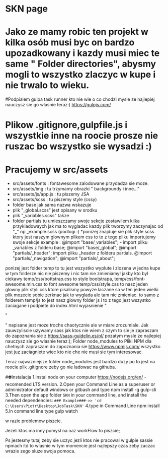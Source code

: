 # SKN page

# Jako ze mamy robic ten projekt w kilka osób musi byc on bardzo upozadkowany i kazdy musi miec te same " Folder directories", abysmy mogli to wszystko zlaczyc w kupe i nie trwalo to wieku.

#Podpialem gulpa task runner kto nie wie o co chodzi mysle ze najlepiej nauczysz sie go wlasnie teraz:)
https://gulpjs.com/

# Plikow .gitignore,gulpfile.js i wszystkie inne na roocie prosze nie ruszac bo wszystko sie wysadzi :)

# Pracujemy w src/assets

* src/assets/fonts : fontawesome zalodowane przydadza sie moze.
* src/assets/img : tu trzymamy obrazki " backgroundy i inne..."
* src/assets/js/app.js : tu piszemy JSA
* src/assets/scss : tu piszemy style (cssy)
* folder base jak sama nazwa wskazuje
* plik "\_global.scss" jest opisany w srodku
* plik "\_variables.scss" takze
* folder partials tu umieszczamy swoje sekcje zostawilem kilka przykladowaych jak ma to wygladac kazdy plik tworzymy zaczynajac od "\_" np \_example.scss (podlogi :)
  \*ponizej znajduje sie plik style.scss ktory jest naszym glownym plikem css to to z tego pliku importujemy swoje sekcje example :
  @import "base/\_variables"; - import pliku \_variables z folderu base;
  @import "base/\_global";
  @import "partials/\_header"; import pliku \_header z folderu partials.
  @import "partials/\_navigation";
  @import "partials/\_about";

ponizej jest folder temp to tu jest wszystko wyplute i zlozena w jedna kupe w tym folderze nic nie piszemy i nic tam nie zmieniamy!
jakby kto byl ciekawy temp/css/bottstrap.css to style bootstrapa,
temp/css/font-awesome.min.css to font awesome
temp/css/style.css to nasz jeden glowny plik styli css ktore pisalismy powyze laczane sa w ten jeden wielki plik mozecie sobie zerknac jak to wyglada ale tam nic zmieniac.
to samo z folderem temp/js to jest nasz glowny folder js i to z tego jest wszystko zaciagane i podpiete do index.html
wyjasnienie
"

 <script src="temp/js/jquery.min.js"></script>

 <script src="temp/js/popper.min.js"></script>

 <script src="temp/js/bootstrap.min.js"></script>

 <script src="temp/js/app.js"></script>"

"
napisane jest moze troche chaotycznie ale w miare zrozumiale.
Jak zauwzyliscie uzywamy sass jak ktos nie wiem z czym to sie je zapraszam do zapoznania sie z https://sass-guidelin.es/pl/ pozatym mysle ze najlepiej nauczysz sie go wlasnie teraz:);
Folder node_modules to Pliki NPM dla chetnych zapraszam do zapoznania sie https://www.npmjs.com/
wszystko jest juz zaciagniete wiec kto nie che nie musi sie tym interesowac.

Teraz najwazniejsze folder node_modules jest bardzo duzy po to jest na roocie plik .gitignore zeby go nie ladowac na githuba.

#⛔Instalacja
1.instal node on your computer https://nodejs.org/en/ - recomended LTS version.
2.Open your Command Line as a superuser or administrator default windows or gitbash and type npm install -g gulp-cli
3.Then open the app folder `SKN` in your command line, and install the needed dependencies: `### Example###->> 'cd C:\Users\Piotr\Desktop\JobTask\SKN'`
4.type in Command Line npm install
5.In command line type gulp watch

w razie problemow piszcie.

Jezeli ktos ma inny pomysl na naz workFlow to piszcie;

Ps jestesmy tutaj zeby sie uczyc jezli ktos nie pracowal w gulpie sassie npmach itd to wlasnie w tym momencie jest najlepszy czas zeby zaczac wrazie zego sluze swoja pomoca.
